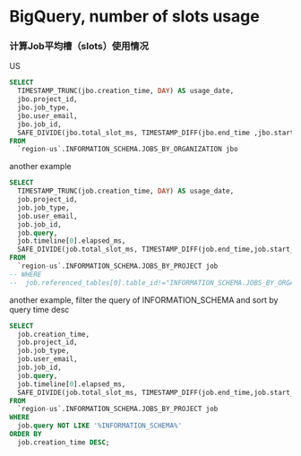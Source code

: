 # BigQuery, number of slots usage

### 计算Job平均槽（slots）使用情况

US

```sql
SELECT
  TIMESTAMP_TRUNC(jbo.creation_time, DAY) AS usage_date,
  jbo.project_id,
  jbo.job_type,
  jbo.user_email,
  jbo.job_id,
  SAFE_DIVIDE(jbo.total_slot_ms, TIMESTAMP_DIFF(jbo.end_time ,jbo.start_time, MILLISECOND)) AS num_slots
FROM
  `region-us`.INFORMATION_SCHEMA.JOBS_BY_ORGANIZATION jbo
```

another example

```sql
SELECT
  TIMESTAMP_TRUNC(job.creation_time, DAY) AS usage_date,
  job.project_id,
  job.job_type,
  job.user_email,
  job.job_id,
  job.query,
  job.timeline[0].elapsed_ms,
  SAFE_DIVIDE(job.total_slot_ms, TIMESTAMP_DIFF(job.end_time,job.start_time, MILLISECOND)) AS num_slots
FROM
  `region-us`.INFORMATION_SCHEMA.JOBS_BY_PROJECT job
-- WHERE
--  job.referenced_tables[0].table_id!="INFORMATION_SCHEMA.JOBS_BY_ORGANIZATION"
```

another example, filter the query of INFORMATION_SCHEMA and sort by query time desc
```sql
SELECT
  job.creation_time,
  job.project_id,
  job.job_type,
  job.user_email,
  job.job_id,
  job.query,
  job.timeline[0].elapsed_ms,
  SAFE_DIVIDE(job.total_slot_ms, TIMESTAMP_DIFF(job.end_time,job.start_time, MILLISECOND)) AS num_slots
FROM
  `region-us`.INFORMATION_SCHEMA.JOBS_BY_PROJECT job
WHERE
  job.query NOT LIKE '%INFORMATION_SCHEMA%'
ORDER BY
  job.creation_time DESC;
```
